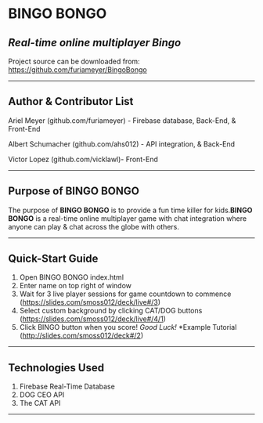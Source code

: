 # **BINGO BONGO**

## *Real-time online multiplayer Bingo*

Project source can be downloaded from: https://github.com/furiameyer/BingoBongo

---

## Author & Contributor List

Ariel Meyer (github.com/furiameyer) - Firebase database, Back-End, & Front-End

Albert Schumacher (github.com/ahs012) - API integration, & Back-End

Victor Lopez (github.com/vicklawl)- Front-End

---

## Purpose of BINGO BONGO

The purpose of **BINGO BONGO** is to provide a fun time killer for kids.**BINGO BONGO** is a real-time online multiplayer game with chat integration where anyone can play & chat across the globe with others.

---

## Quick-Start Guide

1. Open BINGO BONGO index.html
2. Enter name on top right of window 
3. Wait for 3 live player sessions for game countdown to commence (https://slides.com/smoss012/deck/live#/3)
4. Select custom background by clicking CAT/DOG buttons (https://slides.com/smoss012/deck/live#/4/1)
5. Click BINGO button when you score! *Good Luck!*
*Example Tutorial (http://slides.com/smoss012/deck#/2)

---

## Technologies Used

1. Firebase Real-Time Database 
2. DOG CEO API
3. The CAT API

---

## 
